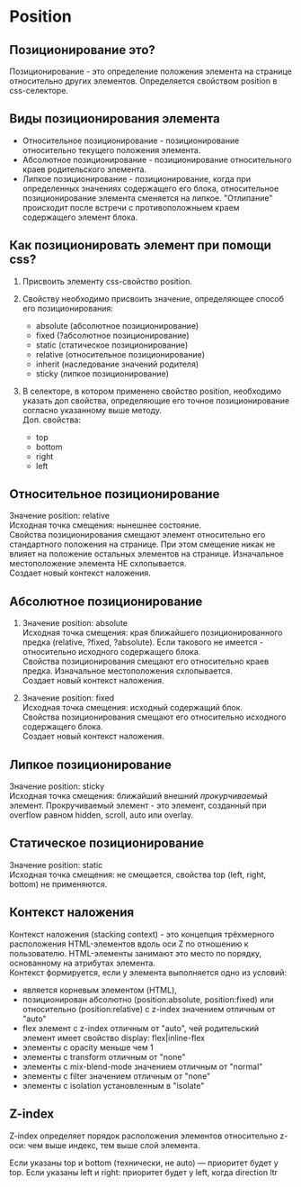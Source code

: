 # Position

## Позиционирование это?

Позиционирование - это определение положения элемента на странице относительно других элементов.
Определяется свойством position в css-селекторе.

## Виды позиционирования элемента

- Относительное позиционирование - позиционирование относительно текущего положения элемента.
- Абсолютное позиционирование - позиционирование относительного краев родительского элемента.
- Липкое позиционирование - позиционирование, когда при определенных значениях содержащего его блока, относительное позиционирование элемента сменяется на липкое. "Отлипание" происходит после встречи с противоположныем краем содержащего элемент блока.

## Как позиционировать элемент при помощи css?

1. Присвоить элементу css-свойство position.

1. Свойству необходимо присвоить значение, определяющее способ его позиционирования:  
    - absolute (абсолютное позиционирование)
    - fixed (?абсолютное позиционирование)
    - static (статическое позиционирование)
    - relative (относительное позиционирование)
    - inherit (наследование значений родителя)
    - sticky (липкое позиционирование)

1. В селекторе, в котором применено свойство position, необходимо указать доп свойства, определяющие его точное позиционирование согласно указанному выше методу.  
Доп. свойства:
    - top
    - bottom
    - right
    - left

## Относительное позиционирование

Значение position: relative  
Исходная точка смещения: нынешнее состояние.  
Свойства позиционирования смещают элемент относительно его стандартного положения на странице. При этом смещение никак не влияет на положение остальных элементов на странице. Изначальное местоположение элемента НЕ схлопывается.  
Создает новый контекст наложения.

## Абсолютное позиционирование

1. Значение position: absolute  
Исходная точка смещения: края ближайшего позиционированного предка (relative, ?fixed, ?absolute). Если такового не имеется - относительно исходного содержащего блока.  
Свойства позиционирования смещают его относительно краев предка. Изначальное местоположения схлопывается.  
Создает новый контекст наложения.

2. Значение position: fixed  
Исходная точка смещения: исходный содержащий блок.  
Свойства позиционирования смещают его относительно исходного содержащего блока.  
Создает новый контекст наложения.

## Липкое позиционирование

Значение position: sticky  
Исходная точка смещения: ближайший внешний _прокурчиваемый_ элемент. Прокручиваемый элемент - это элемент, созданный при overflow равном hidden, scroll, auto или overlay.

## Статическое позиционирование

Значение position: static  
Исходная точка смещения: не смещается, свойства top (left, right, bottom) не применяются.

## Контекст наложения

Контекст наложения (stacking context) - это концепция трёхмерного расположения HTML-элементов вдоль оси Z по отношению к пользователю.  HTML-элементы занимают это место по порядку, основанному на атрибутах элемента.  
Контекст формируется, если у элемента выполняется одно из условий:
- является корневым элементом (HTML),
- позиционирован абсолютно (position:absolute, position:fixed) или относительно (position:relative) с z-index значением отличным от "auto"
- flex элемент с z-index отличным от  "auto", чей родительский элемент имеет свойство display: flex|inline-flex
- элементы с  opacity меньше чем 1
- элементы с  transform отличным от "none"
- элементы с mix-blend-mode значением отличным от "normal"
- элементы с filter значением отличным от "none"
- элементы с isolation установленным в  "isolate"

## Z-index

Z-index  определяет порядок расположения элементов относительно z-оси: чем выше индекс, тем выше слой элемента.













Если указаны top и bottom (технически, не auto) — приоритет будет у top.
Если указаны left и right: приоритет будет у left, когда direction ltr